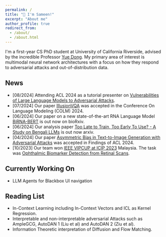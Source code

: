 ```yaml
---
permalink: /
title: "👋 I'm Sameen!"
excerpt: "About me"
author_profile: true
redirect_from: 
  - /about/
  - /about.html
---
```

I'm a first-year CS PhD student at University of California Riverside, advised by the incredible Professor [Yue Dong](https://yuedong.us/). My primary area of interest is multimodal neural network architectures with a focus on how they respond to adversarial attacks and out-of-distribution data.

## News
+ [08/2024] Attending ACL 2024 as a tutorial presenter on [Vulnerabilities of Large Language Models to Adversarial Attacks](https://llm-vulnerability.github.io/).
+ [07/2024] Our paper [IllusionVQA](https://illusionvqa.github.io/) was accepted in the Conference On Language Modeling (COLM) 2024.
+ [06/2024] Our paper on a new state-of-the-art RNA Language Model [BiRNA-BERT](https://www.biorxiv.org/content/10.1101/2024.07.02.601703v1) is out now on bioRxiv.
+ [06/2024] Our analysis paper [Too Late to Train, Too Early To Use? - A Study on Bengali LLMs](https://arxiv.org/abs/2407.00416) is out now arxiv.
+ [04/2024] Our paper [Asymmetric Bias in Text-to-Image Generation with Adversarial Attacks](https://arxiv.org/abs/2312.14440) was accepted in Findings of ACL 2024.
+ [10/2023] Our team won [IEEE VIPCUP at ICIP 2023](https://signalprocessingsociety.org/community-involvement/video-image-processing-cup) Malaysia. The task was [Ophthalmic Biomarker Detection from Retinal Scans](https://alregib.ece.gatech.edu/2023-vip-cup/).


## Currently Working On
+ LLM Agents for Blackbox UI navigation

## Reading List
+ In-Context Learning including In-Context Vectors and ICL as Kernel Regression.
+ Interpretable and non-interpretable adversarial Attacks such as AmpleGCG, AutoDAN 1 (Liu et al) and AutoDAN 2 (Ziu et al).
+ Information Theoretic interpretation of Diffusion and Flow Matching.

